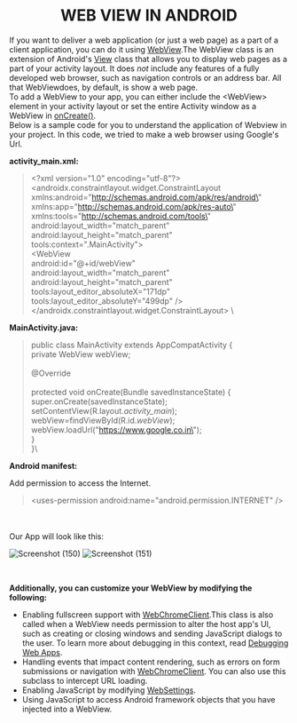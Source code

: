 <div align="center">

  # WEB VIEW IN ANDROID
</div>


If you want to deliver a web application (or just a web page) as a part of a client application, you can do it using [WebView](https://developer.android.com/reference/android/webkit/WebView).The WebView class is an extension of Android\'s [View](https://developer.android.com/reference/android/view/View) class that allows you to display web pages as a part of your activity layout. It does *not* include any features of a fully developed web browser, such as navigation controls or an address bar. All that WebViewdoes, by default, is show a web page.
<br>
To add a WebView to your app, you can either include the \<WebView> element in your activity layout or set the entire Activity window as a WebView in
[onCreate()](https://developer.android.com/reference/android/app/Activity#onCreate(android.os.Bundle,%20android.os.PersistableBundle)).
<br>
Below is a sample code for you to understand the application of Webview in your project. In this code, we tried to make a web browser using Google's Url.

**activity_main.xml:**

>\<?xml version=\"1.0\" encoding=\"utf-8\"?>\
>\<androidx.constraintlayout.widget.ConstraintLayout\
>xmlns:android=\"http://schemas.android.com/apk/res/android\" \
>xmlns:app=\"http://schemas.android.com/apk/res-auto\" \
>xmlns:tools=\"http://schemas.android.com/tools\" \
>android:layout_width=\"match_parent\" \
>android:layout_height=\"match_parent\" \
>tools:context=\".MainActivity\"\> \
>\<WebView \
>android:id=\"@+id/webView\" \
>android:layout_width=\"match_parent\" \
>android:layout_height=\"match_parent\" \
>tools:layout_editor_absoluteX=\"171dp\" \
>tools:layout_editor_absoluteY=\"499dp\" />\
>\</androidx.constraintlayout.widget.ConstraintLayout> \

**MainActivity.java:**

>public class MainActivity extends AppCompatActivity { \
>private WebView webView; \
><br>
> \@Override \
><br>
>protected void onCreate(Bundle savedInstanceState) {\
>super.onCreate(savedInstanceState);\
>setContentView(R.layout.*activity_main*); \
>webView=findViewById(R.id.*webView*);\
>webView.loadUrl(\"https://www.google.co.in\"); \
>}\
>}\

**Android manifest:**

Add permission to access the Internet.
<br>

> \<uses-permission android:name=\"android.permission.INTERNET\" />
> 
 <br>
<br>
Our App will look like this:
<br>

![Screenshot (150)](https://user-images.githubusercontent.com/58635404/134689461-76db8e57-b0a1-4eeb-a485-ecaf3f98238d.png)
![Screenshot (151)](https://user-images.githubusercontent.com/58635404/134689477-ebe8c91b-dd3d-473c-bdf4-c1ab81a886be.png)


<br>

**Additionally, you can customize your WebView by modifying the following:**

-   Enabling fullscreen support with [WebChromeClient](https://developer.android.com/reference/android/webkit/WebChromeClient).This class is also called when a WebView needs    permission to alter the host app\'s UI, such as creating or closing windows and sending JavaScript dialogs to the user. To learn more about debugging in this context, read  [Debugging Web Apps](https://developer.android.com/guide/webapps/debugging).
-   Handling events that impact content rendering, such as errors on form submissions or navigation with [WebChromeClient](https://developer.android.com/reference/android/webkit/WebChromeClient). You can also use this subclass to intercept URL loading.
-   Enabling JavaScript by modifying [WebSettings](https://developer.android.com/reference/android/webkit/WebSettings).
-   Using JavaScript to access Android framework objects that you have injected into a WebView.
